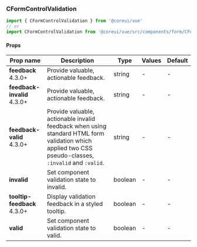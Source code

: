 ### CFormControlValidation

```jsx
import { CFormControlValidation } from '@coreui/vue'
// or
import CFormControlValidation from '@coreui/vue/src/components/form/CFormControlValidation'
```

#### Props

| Prop name                                                           | Description                                                                                                                                           | Type    | Values | Default |
| ------------------------------------------------------------------- | ----------------------------------------------------------------------------------------------------------------------------------------------------- | ------- | ------ | ------- |
| **feedback** <br><div class="badge bg-primary">4.3.0+</div>         | Provide valuable, actionable feedback.                                                                                                                | string  | -      | -       |
| **feedback-invalid** <br><div class="badge bg-primary">4.3.0+</div> | Provide valuable, actionable feedback.                                                                                                                | string  | -      | -       |
| **feedback-valid** <br><div class="badge bg-primary">4.3.0+</div>   | Provide valuable, actionable invalid feedback when using standard HTML form validation which applied two CSS pseudo-classes, `:invalid` and `:valid`. | string  | -      | -       |
| **invalid**                                                         | Set component validation state to invalid.                                                                                                            | boolean | -      | -       |
| **tooltip-feedback** <br><div class="badge bg-primary">4.3.0+</div> | Display validation feedback in a styled tooltip.                                                                                                      | boolean | -      | -       |
| **valid**                                                           | Set component validation state to valid.                                                                                                              | boolean | -      | -       |
